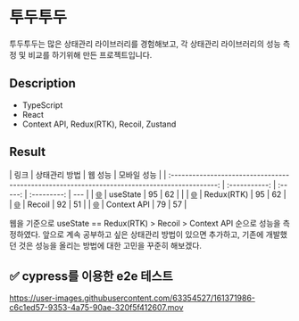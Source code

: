 # 투두투두

투두투두는 많은 상태관리 라이브러리를 경험해보고, 각 상태관리 라이브러리의 성능 측정 및 비교를 하기위해 만든 프로젝트입니다.

## Description

- TypeScript
- React
- Context API, Redux(RTK), Recoil, Zustand

## Result

|                                             링크                                              | 상태관리 방법 | 웹 성능 | 모바일 성능 |
| :-------------------------------------------------------------------------------------------: | :-----------: | :-----: | :---------: | --- |
| <a href="https://github.com/hyunjinee/todo/tree/master/react_usestate" target="_blank">🌐</a> |   useState    |   95    |     62      |     |
| <a href="https://github.com/hyunjinee/todo/tree/master/react_usestate" target="_blank">🌐</a> |  Redux(RTK)   |   95    |     62      |
|  <a href="https://github.com/hyunjinee/todo/tree/master/react_recoil" target="_blank">🌐</a>  |    Recoil     |   92    |     51      |
| <a href="https://github.com/hyunjinee/todo/tree/master/react_usestate" target="_blank">🌐</a> |  Context API  |   79    |     57      |

웹을 기준으로 useState == Redux(RTK) > Recoil > Context API 순으로 성능을 측정하였다. 앞으로 계속 공부하고 싶은 상태관리 방법이 있으면 추가하고, 기존에 개발했던 것은 성능을 올리는 방법에 대한 고민을 꾸준히 해보겠다.

## ✅ cypress를 이용한 e2e 테스트

https://user-images.githubusercontent.com/63354527/161371986-c6c1ed57-9353-4a75-90ae-320f5f412607.mov

